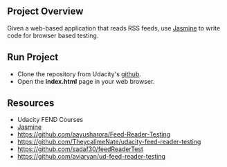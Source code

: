 ## Project Overview

Given a web-based application that reads RSS feeds, use [Jasmine](http://jasmine.github.io/) to write code for browser based testing.


## Run Project

* Clone the repository from Udacity's [github](https://github.com/udacity/frontend-nanodegree-feedreader).
* Open the **index.html** page in your web browser.  


## Resources

* Udacity FEND Courses
* [Jasmine](http://jasmine.github.io/)
* https://github.com/aayusharora/Feed-Reader-Testing
* https://github.com/TheycallmeNate/udacity-feed-reader-testing
* https://github.com/sadaf30/feedReaderTest
* https://github.com/aviaryan/ud-feed-reader-testing


